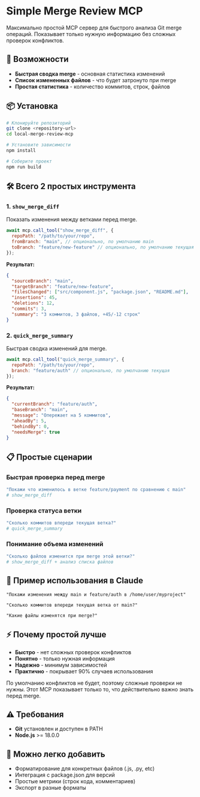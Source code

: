 # Simple Merge Review MCP

Максимально простой MCP сервер для быстрого анализа Git merge операций. Показывает только нужную информацию без сложных проверок конфликтов.

## 🚀 Возможности

- **Быстрая сводка merge** - основная статистика изменений
- **Список измененных файлов** - что будет затронуто при merge
- **Простая статистика** - количество коммитов, строк, файлов

## 📦 Установка

```bash
# Клонируйте репозиторий
git clone <repository-url>
cd local-merge-review-mcp

# Установите зависимости
npm install

# Соберите проект
npm run build
```

## 🛠️ Всего 2 простых инструмента

### 1. `show_merge_diff`
Показать изменения между ветками перед merge.

```javascript
await mcp.call_tool("show_merge_diff", {
  repoPath: "/path/to/your/repo",
  fromBranch: "main", // опционально, по умолчанию main
  toBranch: "feature/new-feature" // опционально, по умолчанию текущая
});
```

**Результат:**
```json
{
  "sourceBranch": "main",
  "targetBranch": "feature/new-feature", 
  "filesChanged": ["src/component.js", "package.json", "README.md"],
  "insertions": 45,
  "deletions": 12,
  "commits": 3,
  "summary": "3 коммитов, 3 файлов, +45/-12 строк"
}
```

### 2. `quick_merge_summary`
Быстрая сводка изменений для merge.

```javascript
await mcp.call_tool("quick_merge_summary", {
  repoPath: "/path/to/your/repo",
  branch: "feature/auth" // опционально, по умолчанию текущая
});
```

**Результат:**
```json
{
  "currentBranch": "feature/auth",
  "baseBranch": "main",
  "message": "Опережает на 5 коммитов",
  "aheadBy": 5,
  "behindBy": 0,
  "needsMerge": true
}
```

## 📋 Простые сценарии

### Быстрая проверка перед merge
```bash
"Покажи что изменилось в ветке feature/payment по сравнению с main"
# show_merge_diff
```

### Проверка статуса ветки  
```bash
"Сколько коммитов впереди текущая ветка?"
# quick_merge_summary
```

### Понимание объема изменений
```bash
"Сколько файлов изменится при merge этой ветки?"
# show_merge_diff + анализ списка файлов
```

## 📝 Пример использования в Claude

```
"Покажи изменения между main и feature/auth в /home/user/myproject"

"Сколько коммитов впереди текущая ветка от main?"

"Какие файлы изменятся при merge?"
```

## ⚡ Почему простой лучше

- **Быстро** - нет сложных проверок конфликтов
- **Понятно** - только нужная информация  
- **Надежно** - минимум зависимостей
- **Практично** - покрывает 90% случаев использования

По умолчанию конфликтов не будет, поэтому сложные проверки не нужны. Этот MCP показывает только то, что действительно важно знать перед merge.

## ⚠️ Требования

- **Git** установлен и доступен в PATH
- **Node.js** >= 18.0.0

## 🚧 Можно легко добавить

- Форматирование для конкретных файлов (.js, .py, etc)
- Интеграция с package.json для версий
- Простые метрики (строк кода, комментариев)
- Экспорт в разные форматы